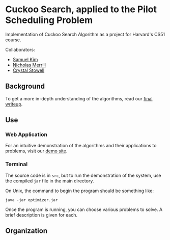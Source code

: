 # Cuckoo Search, applied to the Pilot Scheduling Problem

Implementation of Cuckoo Search Algorithm as a project for Harvard's CS51 course.

Collaborators:

- [Samuel Kim](https://github.com/samuelkim6626)
- [Nicholas Merrill](https://github.com/NicholasMerrill)
- [Crystal Stowell](https://github.com/cstowell)

## Background

To get a more in-depth understanding of the algorithms, read our [final writeup](http://optimizer.nickmerrill.me/about/).

## Use

### Web Application

For an intuitive demonstration of the algorithms and their applications to problems, visit our [demo site](http://optimizer.nickmerrill.me/).

### Terminal

The source code is in `src`, but to run the demonstration of the system, use the compiled `jar` file in the main directory.

On Unix, the command to begin the program should be something like:

    java -jar optimizer.jar
    
Once the program is running, you can choose various problems to solve. A brief description is given for each.


## Organization
